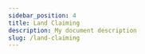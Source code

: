 ```yaml
---
sidebar_position: 4
title: Land Claiming
description: My document description
slug: /land-claiming
---
```

